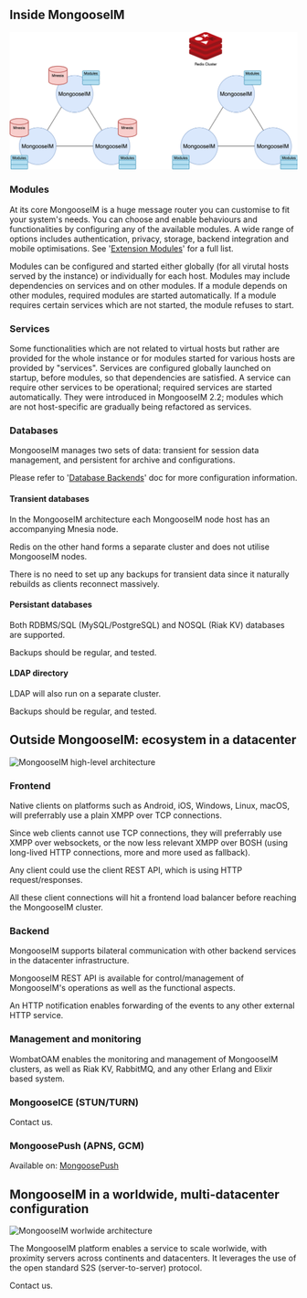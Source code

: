 ## Inside MongooseIM

![Inside MongooseIM](Inside_MongooseIM.png)

### Modules

At its core MongooseIM is a huge message router you can customise to fit your system's needs.
You can choose and enable behaviours and functionalities by configuring any of the available modules.
A wide range of options includes authentication, privacy, storage, backend integration and mobile optimisations.
See '[Extension Modules](../advanced-configuration/Modules.md)' for a full list.

Modules can be configured and started either globally (for all virutal hosts served by the instance) or individually for each host.
Modules may include dependencies on services and on other modules.
If a module depends on other modules, required modules are started automatically.
If a module requires certain services which are not started, the module refuses to start.

### Services

Some functionalities which are not related to virtual hosts but rather are provided for the whole instance or for modules started for various hosts are provided by "services".
Services are configured globally launched on startup, before modules, so that dependencies are satisfied.
A service can require other services to be operational; required services are started automatically.
They were introduced in MongooseIM 2.2; modules which are not host-specific are gradually being refactored as services.

### Databases

MongooseIM manages two sets of data: transient for session data management, and persistent for archive and configurations.

Please refer to '[Database Backends](../advanced-configuration/database-backends-configuration.md)' doc for more configuration information.

#### Transient databases

In the MongooseIM architecture each MongooseIM node host has an accompanying Mnesia node. 

Redis on the other hand forms a separate cluster and does not utilise MongooseIM nodes. 

There is no need to set up any backups for transient data since it naturally rebuilds as clients reconnect massively.

#### Persistant databases

Both RDBMS/SQL (MySQL/PostgreSQL) and NOSQL (Riak KV) databases are supported.

Backups should be regular, and tested.

#### LDAP directory

LDAP will also run on a separate cluster.

Backups should be regular, and tested.

## Outside MongooseIM: ecosystem in a datacenter

![MongooseIM high-level architecture](MongooseIM_high-level_architecture.png)

### Frontend

Native clients on platforms such as Android, iOS, Windows, Linux, macOS, will preferrably use a plain XMPP over TCP connections.

Since web clients cannot use TCP connections, they will preferrably use XMPP over websockets, or the now less relevant XMPP over BOSH (using long-lived HTTP connections, more and more used as fallback).

Any client could use the client REST API, which is using HTTP request/responses.

All these client connections will hit a frontend load balancer before reaching the MongooseIM cluster.

### Backend

MongooseIM supports bilateral communication with other backend services in the datacenter infrastructure.

MongooseIM REST API is available for control/management of MongooseIM's operations as well as the functional aspects.

An HTTP notification enables forwarding of the events to any other external HTTP service.

### Management and monitoring

WombatOAM enables the monitoring and management of MongooseIM clusters, as well as Riak KV, RabbitMQ, and any other Erlang and Elixir based system.

### MongooseICE (STUN/TURN)

Contact us.

### MongoosePush (APNS, GCM)

Available on: [MongoosePush](https://github.com/esl/MongoosePush)

## MongooseIM in a worldwide, multi-datacenter configuration

![MongooseIM worlwide architecture](MongooseIM_worlwide_architecture.png)

The MongooseIM platform enables a service to scale worlwide, with proximity servers across continents and datacenters. It leverages the use of the open standard S2S (server-to-server) protocol.

Contact us.

